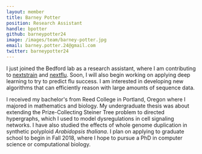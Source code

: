 ```yaml
---
layout: member
title: Barney Potter
position: Research Assistant
handle: bpotter
github: barneypotter24
image: /images/team/barney-potter.jpg
email: barney.potter.24@gmail.com
twitter: barneypotter24
---
```


I just joined the Bedford lab as a research assistant, where I am contributing to [nextstrain](nextstrain.org) and [nextflu](nextflu.org). Soon, I will also begin working on applying deep learning to try to predict flu success. I am interested in developing new algorithms that can efficiently reason with large amounts of sequence data.

I received my bachelor's from Reed College in Portland, Oregon where I majored in mathematics and biology. My undergraduate thesis was about extending the Prize-Collecting Steiner Tree problem to directed hypergraphs, which I used to model dysregulations in cell signaling networks. I have also studied the effects of whole genome duplication in synthetic polyploid *Arabidopsis thaliana*. I plan on applying to graduate school to begin in Fall 2018, where I hope to pursue a PhD in computer science or computational biology.   
